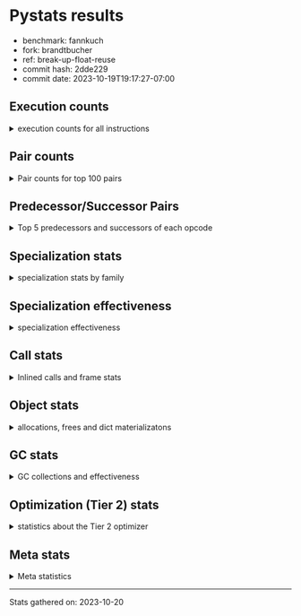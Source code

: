 
# Pystats results

- benchmark: fannkuch
- fork: brandtbucher
- ref: break-up-float-reuse
- commit hash: 2dde229
- commit date: 2023-10-19T19:17:27-07:00

## Execution counts

<details>
<summary> execution counts for all instructions </summary>

|Name | Count | Self | Cumulative | Miss ratio | 
|---|---:|---:|---:|---:|
| LOAD_CONST | 932,305,320 | 22.0% | 22.0% |  |
| LOAD_FAST | 733,952,640 | 17.3% | 39.3% |  |
| LOAD_FAST_LOAD_FAST | 305,751,120 | 7.2% | 46.5% |  |
| POP_JUMP_IF_FALSE | 291,710,100 | 6.9% | 53.3% |  |
| STORE_FAST | 290,739,420 | 6.8% | 60.2% |  |
| BINARY_SUBSCR_LIST_INT | 237,061,380 | 5.6% | 65.8% |  |
| BINARY_OP_ADD_INT | 223,388,460 | 5.3% | 71.0% |  |
| COMPARE_OP_INT | 170,598,600 | 4.0% | 75.0% |  |
| JUMP_BACKWARD | 128,802,180 | 3.0% | 78.1% |  |
| TO_BOOL_INT | 121,111,500 | 2.9% | 80.9% |  |
| BINARY_SUBSCR | 103,900,080 | 2.4% | 83.4% |  |
| STORE_SLICE | 103,874,700 | 2.4% | 85.8% |  |
| BUILD_SLICE | 103,874,700 | 2.4% | 88.3% |  |
| PUSH_NULL | 74,823,780 | 1.8% | 90.0% |  |
| SWAP | 74,823,480 | 1.8% | 91.8% |  |
| COPY | 74,823,480 | 1.8% | 93.6% |  |
| CALL_BUILTIN_FAST | 74,823,480 | 1.8% | 95.3% |  |
| BINARY_OP_SUBTRACT_INT | 68,689,800 | 1.6% | 96.9% |  |
| STORE_SUBSCR_LIST_INT | 53,050,740 | 1.2% | 98.2% |  |
| POP_TOP | 37,411,860 | 0.9% | 99.1% |  |
| JUMP_FORWARD | 21,772,740 | 0.5% | 99.6% |  |
| BINARY_SLICE | 17,236,800 | 0.4% | 100.0% |  |
| CALL | 440 | 0.0% | 100.0% |  |
| LOAD_GLOBAL_BUILTIN | 360 | 0.0% | 100.0% |  |
| CALL_BUILTIN_CLASS | 360 | 0.0% | 100.0% |  |
| LOAD_ATTR | 220 | 0.0% | 100.0% |  |
| LOAD_GLOBAL | 180 | 0.0% | 100.0% |  |
| RETURN_VALUE | 120 | 0.0% | 100.0% |  |
| RESUME_CHECK | 120 | 0.0% | 100.0% |  |
| NOP | 120 | 0.0% | 100.0% |  |
| LOAD_DEREF | 120 | 0.0% | 100.0% |  |
| LOAD_GLOBAL_MODULE | 100 | 0.0% | 100.0% |  |
| LOAD_ATTR_MODULE | 100 | 0.0% | 100.0% |  |
| INTERPRETER_EXIT | 60 | 0.0% | 100.0% |  |
| COPY_FREE_VARS | 60 | 0.0% | 100.0% |  |
| CALL_FUNCTION_EX | 60 | 0.0% | 100.0% |  |
| BINARY_OP_SUBTRACT_FLOAT_LHS | 60 | 0.0% | 100.0% |  |
| BINARY_OP | 60 | 0.0% | 100.0% |  |
| COMPARE_OP | 20 | 0.0% | 100.0% |  |


</details>

## Pair counts

<details>
<summary> Pair counts for top 100 pairs </summary>

|Pair | Count | Self | Cumulative | 
|---|---:|---:|---:|
| LOAD_FAST LOAD_CONST | 556,074,180 | 13.1% | 13.1% |
| STORE_FAST LOAD_FAST | 257,862,420 | 6.1% | 19.2% |
| LOAD_CONST BINARY_OP_ADD_INT | 223,388,440 | 5.3% | 24.4% |
| COMPARE_OP_INT POP_JUMP_IF_FALSE | 170,598,600 | 4.0% | 28.5% |
| LOAD_CONST BINARY_SUBSCR_LIST_INT | 142,884,300 | 3.4% | 31.8% |
| TO_BOOL_INT POP_JUMP_IF_FALSE | 121,111,500 | 2.9% | 34.7% |
| LOAD_FAST TO_BOOL_INT | 121,111,500 | 2.9% | 37.5% |
| LOAD_CONST LOAD_CONST | 121,111,500 | 2.9% | 40.4% |
| BINARY_SUBSCR_LIST_INT STORE_FAST | 121,111,500 | 2.9% | 43.2% |
| BINARY_OP_ADD_INT STORE_FAST | 119,513,700 | 2.8% | 46.1% |
| POP_JUMP_IF_FALSE JUMP_BACKWARD | 107,029,440 | 2.5% | 48.6% |
| LOAD_CONST LOAD_FAST | 103,874,760 | 2.4% | 51.0% |
| STORE_SLICE LOAD_FAST | 103,874,700 | 2.4% | 53.5% |
| LOAD_FAST_LOAD_FAST LOAD_CONST | 103,874,700 | 2.4% | 55.9% |
| LOAD_CONST BUILD_SLICE | 103,874,700 | 2.4% | 58.4% |
| BUILD_SLICE BINARY_SUBSCR | 103,874,700 | 2.4% | 60.8% |
| BINARY_SUBSCR LOAD_FAST | 103,874,700 | 2.4% | 63.3% |
| BINARY_OP_ADD_INT STORE_SLICE | 103,874,700 | 2.4% | 65.7% |
| LOAD_CONST COMPARE_OP_INT | 96,596,380 | 2.3% | 68.0% |
| BINARY_SUBSCR_LIST_INT LOAD_CONST | 96,596,280 | 2.3% | 70.3% |
| JUMP_BACKWARD LOAD_FAST_LOAD_FAST | 91,390,500 | 2.2% | 72.4% |
| POP_JUMP_IF_FALSE LOAD_FAST_LOAD_FAST | 86,485,500 | 2.0% | 74.4% |
| POP_JUMP_IF_FALSE LOAD_FAST | 76,422,420 | 1.8% | 76.2% |
| LOAD_CONST BINARY_OP_SUBTRACT_INT | 68,689,780 | 1.6% | 77.9% |
| LOAD_FAST_LOAD_FAST BINARY_SUBSCR_LIST_INT | 56,765,340 | 1.3% | 79.2% |
| LOAD_FAST_LOAD_FAST COMPARE_OP_INT | 54,648,600 | 1.3% | 80.5% |
| LOAD_FAST PUSH_NULL | 37,411,920 | 0.9% | 81.4% |
| SWAP SWAP | 37,411,740 | 0.9% | 82.3% |
| SWAP STORE_SUBSCR_LIST_INT | 37,411,740 | 0.9% | 83.1% |
| STORE_SUBSCR_LIST_INT LOAD_FAST_LOAD_FAST | 37,411,740 | 0.9% | 84.0% |
| PUSH_NULL LOAD_FAST_LOAD_FAST | 37,411,740 | 0.9% | 84.9% |
| PUSH_NULL LOAD_CONST | 37,411,740 | 0.9% | 85.8% |
| POP_TOP LOAD_FAST_LOAD_FAST | 37,411,740 | 0.9% | 86.7% |
| LOAD_FAST_LOAD_FAST PUSH_NULL | 37,411,740 | 0.9% | 87.5% |
| LOAD_FAST_LOAD_FAST COPY | 37,411,740 | 0.9% | 88.4% |
| LOAD_CONST CALL_BUILTIN_FAST | 37,411,740 | 0.9% | 89.3% |
| COPY COPY | 37,411,740 | 0.9% | 90.2% |
| COPY BINARY_SUBSCR_LIST_INT | 37,411,740 | 0.9% | 91.1% |
| CALL_BUILTIN_FAST POP_TOP | 37,411,740 | 0.9% | 92.0% |
| CALL_BUILTIN_FAST CALL_BUILTIN_FAST | 37,411,740 | 0.9% | 92.8% |
| BINARY_OP_SUBTRACT_INT SWAP | 37,411,740 | 0.9% | 93.7% |
| JUMP_BACKWARD LOAD_FAST | 37,411,680 | 0.9% | 94.6% |
| POP_JUMP_IF_FALSE JUMP_FORWARD | 21,772,740 | 0.5% | 95.1% |
| JUMP_FORWARD JUMP_BACKWARD | 21,772,740 | 0.5% | 95.6% |
| LOAD_FAST COMPARE_OP_INT | 19,353,600 | 0.5% | 96.1% |
| BINARY_SUBSCR_LIST_INT LOAD_FAST | 19,353,600 | 0.5% | 96.5% |
| STORE_FAST LOAD_CONST | 17,236,860 | 0.4% | 96.9% |
| LOAD_CONST STORE_FAST | 17,236,860 | 0.4% | 97.3% |
| LOAD_CONST BINARY_SLICE | 17,236,800 | 0.4% | 97.8% |
| BINARY_SLICE STORE_FAST | 17,236,800 | 0.4% | 98.2% |
| STORE_FAST LOAD_FAST_LOAD_FAST | 15,639,900 | 0.4% | 98.5% |
| BINARY_OP_SUBTRACT_INT STORE_FAST | 15,639,060 | 0.4% | 98.9% |
| STORE_SUBSCR_LIST_INT LOAD_FAST | 15,639,000 | 0.4% | 99.3% |
| LOAD_FAST_LOAD_FAST LOAD_FAST | 15,639,000 | 0.4% | 99.6% |
| BINARY_OP_SUBTRACT_INT STORE_SUBSCR_LIST_INT | 15,639,000 | 0.4% | 100.0% |
| BINARY_SUBSCR BINARY_SUBSCR | 25,380 | 0.0% | 100.0% |
| LOAD_FAST STORE_FAST | 960 | 0.0% | 100.0% |
| PUSH_NULL CALL | 240 | 0.0% | 100.0% |
| CALL_BUILTIN_CLASS STORE_FAST | 180 | 0.0% | 100.0% |
| LOAD_GLOBAL_BUILTIN LOAD_GLOBAL_BUILTIN | 120 | 0.0% | 100.0% |
| LOAD_GLOBAL_BUILTIN LOAD_FAST | 120 | 0.0% | 100.0% |
| LOAD_GLOBAL LOAD_GLOBAL_BUILTIN | 120 | 0.0% | 100.0% |
| LOAD_FAST RETURN_VALUE | 120 | 0.0% | 100.0% |
| LOAD_FAST LOAD_ATTR | 120 | 0.0% | 100.0% |
| LOAD_ATTR STORE_FAST | 120 | 0.0% | 100.0% |
| CALL_BUILTIN_CLASS CALL_BUILTIN_CLASS | 120 | 0.0% | 100.0% |
| CALL POP_TOP | 120 | 0.0% | 100.0% |
| CALL CALL_BUILTIN_CLASS | 120 | 0.0% | 100.0% |
| STORE_FAST LOAD_GLOBAL_BUILTIN | 80 | 0.0% | 100.0% |
| LOAD_FAST CALL_BUILTIN_CLASS | 80 | 0.0% | 100.0% |
| CALL CALL | 80 | 0.0% | 100.0% |
| STORE_FAST NOP | 60 | 0.0% | 100.0% |
| STORE_FAST LOAD_DEREF | 60 | 0.0% | 100.0% |
| RETURN_VALUE INTERPRETER_EXIT | 60 | 0.0% | 100.0% |
| PUSH_NULL LOAD_FAST | 60 | 0.0% | 100.0% |
| POP_TOP NOP | 60 | 0.0% | 100.0% |
| POP_TOP LOAD_FAST | 60 | 0.0% | 100.0% |
| NOP LOAD_FAST | 60 | 0.0% | 100.0% |
| NOP LOAD_DEREF | 60 | 0.0% | 100.0% |
| LOAD_GLOBAL_MODULE LOAD_ATTR_MODULE | 60 | 0.0% | 100.0% |
| LOAD_GLOBAL_BUILTIN LOAD_GLOBAL | 60 | 0.0% | 100.0% |
| LOAD_GLOBAL_BUILTIN LOAD_CONST | 60 | 0.0% | 100.0% |
| LOAD_FAST CALL_FUNCTION_EX | 60 | 0.0% | 100.0% |
| LOAD_DEREF STORE_FAST | 60 | 0.0% | 100.0% |
| LOAD_DEREF PUSH_NULL | 60 | 0.0% | 100.0% |
| LOAD_ATTR_MODULE STORE_FAST | 60 | 0.0% | 100.0% |
| COPY_FREE_VARS RESUME_CHECK | 60 | 0.0% | 100.0% |
| CALL_FUNCTION_EX COPY_FREE_VARS | 60 | 0.0% | 100.0% |
| CALL_BUILTIN_CLASS CALL | 60 | 0.0% | 100.0% |
| CALL STORE_FAST | 60 | 0.0% | 100.0% |
| CALL LOAD_FAST | 60 | 0.0% | 100.0% |
| CACHE RESUME_CHECK | 60 | 0.0% | 100.0% |
| BINARY_OP_SUBTRACT_FLOAT_LHS STORE_FAST | 60 | 0.0% | 100.0% |
| STORE_FAST LOAD_GLOBAL | 40 | 0.0% | 100.0% |
| RETURN_VALUE LOAD_GLOBAL | 40 | 0.0% | 100.0% |
| RESUME_CHECK LOAD_GLOBAL_MODULE | 40 | 0.0% | 100.0% |
| RESUME_CHECK LOAD_GLOBAL_BUILTIN | 40 | 0.0% | 100.0% |
| RESUME_CHECK LOAD_GLOBAL | 40 | 0.0% | 100.0% |
| LOAD_GLOBAL_MODULE LOAD_ATTR | 40 | 0.0% | 100.0% |
| LOAD_GLOBAL LOAD_GLOBAL_MODULE | 40 | 0.0% | 100.0% |


</details>

## Predecessor/Successor Pairs

<details>
<summary> Top 5 predecessors and successors of each opcode </summary>

### BINARY_SLICE

<details>
<summary> Successors and predecessors for BINARY_SLICE </summary>

|Predecessors | Count | Percentage | 
|---|---:|---:|
| LOAD_CONST | 17,236,800 | 100.0% |

|Successors | Count | Percentage | 
|---|---:|---:|
| STORE_FAST | 17,236,800 | 100.0% |


</details>

### STORE_SLICE

<details>
<summary> Successors and predecessors for STORE_SLICE </summary>

|Predecessors | Count | Percentage | 
|---|---:|---:|
| BINARY_OP_ADD_INT | 103,874,700 | 100.0% |

|Successors | Count | Percentage | 
|---|---:|---:|
| LOAD_FAST | 103,874,700 | 100.0% |


</details>

### CACHE

<details>
<summary> Successors and predecessors for CACHE </summary>

|Predecessors | Count | Percentage | 
|---|---:|---:|

|Successors | Count | Percentage | 
|---|---:|---:|
| RESUME_CHECK | 60 | 100.0% |


</details>

### BINARY_SUBSCR

<details>
<summary> Successors and predecessors for BINARY_SUBSCR </summary>

|Predecessors | Count | Percentage | 
|---|---:|---:|
| BUILD_SLICE | 103,874,700 | 100.0% |
| BINARY_SUBSCR | 25,380 | 0.0% |

|Successors | Count | Percentage | 
|---|---:|---:|
| LOAD_FAST | 103,874,700 | 100.0% |
| BINARY_SUBSCR | 25,380 | 0.0% |


</details>

### INTERPRETER_EXIT

<details>
<summary> Successors and predecessors for INTERPRETER_EXIT </summary>

|Predecessors | Count | Percentage | 
|---|---:|---:|
| RETURN_VALUE | 60 | 100.0% |

|Successors | Count | Percentage | 
|---|---:|---:|


</details>

### NOP

<details>
<summary> Successors and predecessors for NOP </summary>

|Predecessors | Count | Percentage | 
|---|---:|---:|
| STORE_FAST | 60 | 50.0% |
| POP_TOP | 60 | 50.0% |

|Successors | Count | Percentage | 
|---|---:|---:|
| LOAD_FAST | 60 | 50.0% |
| LOAD_DEREF | 60 | 50.0% |


</details>

### POP_TOP

<details>
<summary> Successors and predecessors for POP_TOP </summary>

|Predecessors | Count | Percentage | 
|---|---:|---:|
| CALL_BUILTIN_FAST | 37,411,740 | 100.0% |
| CALL | 120 | 0.0% |

|Successors | Count | Percentage | 
|---|---:|---:|
| LOAD_FAST_LOAD_FAST | 37,411,740 | 100.0% |
| NOP | 60 | 0.0% |
| LOAD_FAST | 60 | 0.0% |


</details>

### PUSH_NULL

<details>
<summary> Successors and predecessors for PUSH_NULL </summary>

|Predecessors | Count | Percentage | 
|---|---:|---:|
| LOAD_FAST | 37,411,920 | 50.0% |
| LOAD_FAST_LOAD_FAST | 37,411,740 | 50.0% |
| LOAD_DEREF | 60 | 0.0% |
| LOAD_ATTR_MODULE | 40 | 0.0% |
| LOAD_ATTR | 20 | 0.0% |

|Successors | Count | Percentage | 
|---|---:|---:|
| LOAD_FAST_LOAD_FAST | 37,411,740 | 50.0% |
| LOAD_CONST | 37,411,740 | 50.0% |
| CALL | 240 | 0.0% |
| LOAD_FAST | 60 | 0.0% |


</details>

### RETURN_VALUE

<details>
<summary> Successors and predecessors for RETURN_VALUE </summary>

|Predecessors | Count | Percentage | 
|---|---:|---:|
| LOAD_FAST | 120 | 100.0% |

|Successors | Count | Percentage | 
|---|---:|---:|
| INTERPRETER_EXIT | 60 | 50.0% |
| LOAD_GLOBAL | 40 | 33.3% |
| LOAD_GLOBAL_MODULE | 20 | 16.7% |


</details>

### BINARY_OP

<details>
<summary> Successors and predecessors for BINARY_OP </summary>

|Predecessors | Count | Percentage | 
|---|---:|---:|
| LOAD_CONST | 40 | 66.7% |
| LOAD_FAST | 20 | 33.3% |

|Successors | Count | Percentage | 
|---|---:|---:|
| BINARY_OP_SUBTRACT_INT | 20 | 33.3% |
| BINARY_OP_SUBTRACT_FLOAT_LHS | 20 | 33.3% |
| BINARY_OP_ADD_INT | 20 | 33.3% |


</details>

### BUILD_SLICE

<details>
<summary> Successors and predecessors for BUILD_SLICE </summary>

|Predecessors | Count | Percentage | 
|---|---:|---:|
| LOAD_CONST | 103,874,700 | 100.0% |

|Successors | Count | Percentage | 
|---|---:|---:|
| BINARY_SUBSCR | 103,874,700 | 100.0% |


</details>

### CALL

<details>
<summary> Successors and predecessors for CALL </summary>

|Predecessors | Count | Percentage | 
|---|---:|---:|
| PUSH_NULL | 240 | 54.5% |
| CALL | 80 | 18.2% |
| CALL_BUILTIN_CLASS | 60 | 13.6% |
| LOAD_FAST | 40 | 9.1% |
| BINARY_OP_ADD_INT | 20 | 4.5% |

|Successors | Count | Percentage | 
|---|---:|---:|
| POP_TOP | 120 | 27.3% |
| CALL_BUILTIN_CLASS | 120 | 27.3% |
| CALL | 80 | 18.2% |
| STORE_FAST | 60 | 13.6% |
| LOAD_FAST | 60 | 13.6% |


</details>

### CALL_FUNCTION_EX

<details>
<summary> Successors and predecessors for CALL_FUNCTION_EX </summary>

|Predecessors | Count | Percentage | 
|---|---:|---:|
| LOAD_FAST | 60 | 100.0% |

|Successors | Count | Percentage | 
|---|---:|---:|
| COPY_FREE_VARS | 60 | 100.0% |


</details>

### COMPARE_OP

<details>
<summary> Successors and predecessors for COMPARE_OP </summary>

|Predecessors | Count | Percentage | 
|---|---:|---:|
| LOAD_CONST | 20 | 100.0% |

|Successors | Count | Percentage | 
|---|---:|---:|
| COMPARE_OP_INT | 20 | 100.0% |


</details>

### COPY

<details>
<summary> Successors and predecessors for COPY </summary>

|Predecessors | Count | Percentage | 
|---|---:|---:|
| LOAD_FAST_LOAD_FAST | 37,411,740 | 50.0% |
| COPY | 37,411,740 | 50.0% |

|Successors | Count | Percentage | 
|---|---:|---:|
| COPY | 37,411,740 | 50.0% |
| BINARY_SUBSCR_LIST_INT | 37,411,740 | 50.0% |


</details>

### COPY_FREE_VARS

<details>
<summary> Successors and predecessors for COPY_FREE_VARS </summary>

|Predecessors | Count | Percentage | 
|---|---:|---:|
| CALL_FUNCTION_EX | 60 | 100.0% |

|Successors | Count | Percentage | 
|---|---:|---:|
| RESUME_CHECK | 60 | 100.0% |


</details>

### JUMP_BACKWARD

<details>
<summary> Successors and predecessors for JUMP_BACKWARD </summary>

|Predecessors | Count | Percentage | 
|---|---:|---:|
| POP_JUMP_IF_FALSE | 107,029,440 | 83.1% |
| JUMP_FORWARD | 21,772,740 | 16.9% |

|Successors | Count | Percentage | 
|---|---:|---:|
| LOAD_FAST_LOAD_FAST | 91,390,500 | 71.0% |
| LOAD_FAST | 37,411,680 | 29.0% |


</details>

### JUMP_FORWARD

<details>
<summary> Successors and predecessors for JUMP_FORWARD </summary>

|Predecessors | Count | Percentage | 
|---|---:|---:|
| POP_JUMP_IF_FALSE | 21,772,740 | 100.0% |

|Successors | Count | Percentage | 
|---|---:|---:|
| JUMP_BACKWARD | 21,772,740 | 100.0% |


</details>

### LOAD_ATTR

<details>
<summary> Successors and predecessors for LOAD_ATTR </summary>

|Predecessors | Count | Percentage | 
|---|---:|---:|
| LOAD_FAST | 120 | 54.5% |
| LOAD_GLOBAL_MODULE | 40 | 18.2% |
| LOAD_ATTR | 40 | 18.2% |
| LOAD_GLOBAL | 20 | 9.1% |

|Successors | Count | Percentage | 
|---|---:|---:|
| STORE_FAST | 120 | 54.5% |
| LOAD_ATTR_MODULE | 40 | 18.2% |
| LOAD_ATTR | 40 | 18.2% |
| PUSH_NULL | 20 | 9.1% |


</details>

### LOAD_CONST

<details>
<summary> Successors and predecessors for LOAD_CONST </summary>

|Predecessors | Count | Percentage | 
|---|---:|---:|
| LOAD_FAST | 556,074,180 | 59.6% |
| LOAD_CONST | 121,111,500 | 13.0% |
| LOAD_FAST_LOAD_FAST | 103,874,700 | 11.1% |
| BINARY_SUBSCR_LIST_INT | 96,596,280 | 10.4% |
| PUSH_NULL | 37,411,740 | 4.0% |

|Successors | Count | Percentage | 
|---|---:|---:|
| BINARY_OP_ADD_INT | 223,388,440 | 24.0% |
| BINARY_SUBSCR_LIST_INT | 142,884,300 | 15.3% |
| LOAD_CONST | 121,111,500 | 13.0% |
| LOAD_FAST | 103,874,760 | 11.1% |
| BUILD_SLICE | 103,874,700 | 11.1% |


</details>

### LOAD_DEREF

<details>
<summary> Successors and predecessors for LOAD_DEREF </summary>

|Predecessors | Count | Percentage | 
|---|---:|---:|
| STORE_FAST | 60 | 50.0% |
| NOP | 60 | 50.0% |

|Successors | Count | Percentage | 
|---|---:|---:|
| STORE_FAST | 60 | 50.0% |
| PUSH_NULL | 60 | 50.0% |


</details>

### LOAD_FAST

<details>
<summary> Successors and predecessors for LOAD_FAST </summary>

|Predecessors | Count | Percentage | 
|---|---:|---:|
| STORE_FAST | 257,862,420 | 35.1% |
| LOAD_CONST | 103,874,760 | 14.2% |
| STORE_SLICE | 103,874,700 | 14.2% |
| BINARY_SUBSCR | 103,874,700 | 14.2% |
| POP_JUMP_IF_FALSE | 76,422,420 | 10.4% |

|Successors | Count | Percentage | 
|---|---:|---:|
| LOAD_CONST | 556,074,180 | 75.8% |
| TO_BOOL_INT | 121,111,500 | 16.5% |
| PUSH_NULL | 37,411,920 | 5.1% |
| COMPARE_OP_INT | 19,353,600 | 2.6% |
| STORE_FAST | 960 | 0.0% |


</details>

### LOAD_FAST_LOAD_FAST

<details>
<summary> Successors and predecessors for LOAD_FAST_LOAD_FAST </summary>

|Predecessors | Count | Percentage | 
|---|---:|---:|
| JUMP_BACKWARD | 91,390,500 | 29.9% |
| POP_JUMP_IF_FALSE | 86,485,500 | 28.3% |
| STORE_SUBSCR_LIST_INT | 37,411,740 | 12.2% |
| PUSH_NULL | 37,411,740 | 12.2% |
| POP_TOP | 37,411,740 | 12.2% |

|Successors | Count | Percentage | 
|---|---:|---:|
| LOAD_CONST | 103,874,700 | 34.0% |
| BINARY_SUBSCR_LIST_INT | 56,765,340 | 18.6% |
| COMPARE_OP_INT | 54,648,600 | 17.9% |
| PUSH_NULL | 37,411,740 | 12.2% |
| COPY | 37,411,740 | 12.2% |


</details>

### LOAD_GLOBAL

<details>
<summary> Successors and predecessors for LOAD_GLOBAL </summary>

|Predecessors | Count | Percentage | 
|---|---:|---:|
| LOAD_GLOBAL_BUILTIN | 60 | 33.3% |
| STORE_FAST | 40 | 22.2% |
| RETURN_VALUE | 40 | 22.2% |
| RESUME_CHECK | 40 | 22.2% |

|Successors | Count | Percentage | 
|---|---:|---:|
| LOAD_GLOBAL_BUILTIN | 120 | 66.7% |
| LOAD_GLOBAL_MODULE | 40 | 22.2% |
| LOAD_ATTR | 20 | 11.1% |


</details>

### POP_JUMP_IF_FALSE

<details>
<summary> Successors and predecessors for POP_JUMP_IF_FALSE </summary>

|Predecessors | Count | Percentage | 
|---|---:|---:|
| COMPARE_OP_INT | 170,598,600 | 58.5% |
| TO_BOOL_INT | 121,111,500 | 41.5% |

|Successors | Count | Percentage | 
|---|---:|---:|
| JUMP_BACKWARD | 107,029,440 | 36.7% |
| LOAD_FAST_LOAD_FAST | 86,485,500 | 29.6% |
| LOAD_FAST | 76,422,420 | 26.2% |
| JUMP_FORWARD | 21,772,740 | 7.5% |


</details>

### STORE_FAST

<details>
<summary> Successors and predecessors for STORE_FAST </summary>

|Predecessors | Count | Percentage | 
|---|---:|---:|
| BINARY_SUBSCR_LIST_INT | 121,111,500 | 41.7% |
| BINARY_OP_ADD_INT | 119,513,700 | 41.1% |
| LOAD_CONST | 17,236,860 | 5.9% |
| BINARY_SLICE | 17,236,800 | 5.9% |
| BINARY_OP_SUBTRACT_INT | 15,639,060 | 5.4% |

|Successors | Count | Percentage | 
|---|---:|---:|
| LOAD_FAST | 257,862,420 | 88.7% |
| LOAD_CONST | 17,236,860 | 5.9% |
| LOAD_FAST_LOAD_FAST | 15,639,900 | 5.4% |
| LOAD_GLOBAL_BUILTIN | 80 | 0.0% |
| NOP | 60 | 0.0% |


</details>

### SWAP

<details>
<summary> Successors and predecessors for SWAP </summary>

|Predecessors | Count | Percentage | 
|---|---:|---:|
| SWAP | 37,411,740 | 50.0% |
| BINARY_OP_SUBTRACT_INT | 37,411,740 | 50.0% |

|Successors | Count | Percentage | 
|---|---:|---:|
| SWAP | 37,411,740 | 50.0% |
| STORE_SUBSCR_LIST_INT | 37,411,740 | 50.0% |


</details>

### BINARY_OP_ADD_INT

<details>
<summary> Successors and predecessors for BINARY_OP_ADD_INT </summary>

|Predecessors | Count | Percentage | 
|---|---:|---:|
| LOAD_CONST | 223,388,440 | 100.0% |
| BINARY_OP | 20 | 0.0% |

|Successors | Count | Percentage | 
|---|---:|---:|
| STORE_FAST | 119,513,700 | 53.5% |
| STORE_SLICE | 103,874,700 | 46.5% |
| CALL_BUILTIN_CLASS | 40 | 0.0% |
| CALL | 20 | 0.0% |


</details>

### BINARY_OP_SUBTRACT_FLOAT_LHS

<details>
<summary> Successors and predecessors for BINARY_OP_SUBTRACT_FLOAT_LHS </summary>

|Predecessors | Count | Percentage | 
|---|---:|---:|
| LOAD_FAST | 40 | 66.7% |
| BINARY_OP | 20 | 33.3% |

|Successors | Count | Percentage | 
|---|---:|---:|
| STORE_FAST | 60 | 100.0% |


</details>

### BINARY_OP_SUBTRACT_INT

<details>
<summary> Successors and predecessors for BINARY_OP_SUBTRACT_INT </summary>

|Predecessors | Count | Percentage | 
|---|---:|---:|
| LOAD_CONST | 68,689,780 | 100.0% |
| BINARY_OP | 20 | 0.0% |

|Successors | Count | Percentage | 
|---|---:|---:|
| SWAP | 37,411,740 | 54.5% |
| STORE_FAST | 15,639,060 | 22.8% |
| STORE_SUBSCR_LIST_INT | 15,639,000 | 22.8% |


</details>

### BINARY_SUBSCR_LIST_INT

<details>
<summary> Successors and predecessors for BINARY_SUBSCR_LIST_INT </summary>

|Predecessors | Count | Percentage | 
|---|---:|---:|
| LOAD_CONST | 142,884,300 | 60.3% |
| LOAD_FAST_LOAD_FAST | 56,765,340 | 23.9% |
| COPY | 37,411,740 | 15.8% |

|Successors | Count | Percentage | 
|---|---:|---:|
| STORE_FAST | 121,111,500 | 51.1% |
| LOAD_CONST | 96,596,280 | 40.7% |
| LOAD_FAST | 19,353,600 | 8.2% |


</details>

### CALL_BUILTIN_CLASS

<details>
<summary> Successors and predecessors for CALL_BUILTIN_CLASS </summary>

|Predecessors | Count | Percentage | 
|---|---:|---:|
| CALL_BUILTIN_CLASS | 120 | 33.3% |
| CALL | 120 | 33.3% |
| LOAD_FAST | 80 | 22.2% |
| BINARY_OP_ADD_INT | 40 | 11.1% |

|Successors | Count | Percentage | 
|---|---:|---:|
| STORE_FAST | 180 | 50.0% |
| CALL_BUILTIN_CLASS | 120 | 33.3% |
| CALL | 60 | 16.7% |


</details>

### CALL_BUILTIN_FAST

<details>
<summary> Successors and predecessors for CALL_BUILTIN_FAST </summary>

|Predecessors | Count | Percentage | 
|---|---:|---:|
| LOAD_CONST | 37,411,740 | 50.0% |
| CALL_BUILTIN_FAST | 37,411,740 | 50.0% |

|Successors | Count | Percentage | 
|---|---:|---:|
| POP_TOP | 37,411,740 | 50.0% |
| CALL_BUILTIN_FAST | 37,411,740 | 50.0% |


</details>

### COMPARE_OP_INT

<details>
<summary> Successors and predecessors for COMPARE_OP_INT </summary>

|Predecessors | Count | Percentage | 
|---|---:|---:|
| LOAD_CONST | 96,596,380 | 56.6% |
| LOAD_FAST_LOAD_FAST | 54,648,600 | 32.0% |
| LOAD_FAST | 19,353,600 | 11.3% |
| COMPARE_OP | 20 | 0.0% |

|Successors | Count | Percentage | 
|---|---:|---:|
| POP_JUMP_IF_FALSE | 170,598,600 | 100.0% |


</details>

### LOAD_ATTR_MODULE

<details>
<summary> Successors and predecessors for LOAD_ATTR_MODULE </summary>

|Predecessors | Count | Percentage | 
|---|---:|---:|
| LOAD_GLOBAL_MODULE | 60 | 60.0% |
| LOAD_ATTR | 40 | 40.0% |

|Successors | Count | Percentage | 
|---|---:|---:|
| STORE_FAST | 60 | 60.0% |
| PUSH_NULL | 40 | 40.0% |


</details>

### LOAD_GLOBAL_BUILTIN

<details>
<summary> Successors and predecessors for LOAD_GLOBAL_BUILTIN </summary>

|Predecessors | Count | Percentage | 
|---|---:|---:|
| LOAD_GLOBAL_BUILTIN | 120 | 33.3% |
| LOAD_GLOBAL | 120 | 33.3% |
| STORE_FAST | 80 | 22.2% |
| RESUME_CHECK | 40 | 11.1% |

|Successors | Count | Percentage | 
|---|---:|---:|
| LOAD_GLOBAL_BUILTIN | 120 | 33.3% |
| LOAD_FAST | 120 | 33.3% |
| LOAD_GLOBAL | 60 | 16.7% |
| LOAD_CONST | 60 | 16.7% |


</details>

### LOAD_GLOBAL_MODULE

<details>
<summary> Successors and predecessors for LOAD_GLOBAL_MODULE </summary>

|Predecessors | Count | Percentage | 
|---|---:|---:|
| RESUME_CHECK | 40 | 40.0% |
| LOAD_GLOBAL | 40 | 40.0% |
| RETURN_VALUE | 20 | 20.0% |

|Successors | Count | Percentage | 
|---|---:|---:|
| LOAD_ATTR_MODULE | 60 | 60.0% |
| LOAD_ATTR | 40 | 40.0% |


</details>

### RESUME_CHECK

<details>
<summary> Successors and predecessors for RESUME_CHECK </summary>

|Predecessors | Count | Percentage | 
|---|---:|---:|
| COPY_FREE_VARS | 60 | 50.0% |
| CACHE | 60 | 50.0% |

|Successors | Count | Percentage | 
|---|---:|---:|
| LOAD_GLOBAL_MODULE | 40 | 33.3% |
| LOAD_GLOBAL_BUILTIN | 40 | 33.3% |
| LOAD_GLOBAL | 40 | 33.3% |


</details>

### STORE_SUBSCR_LIST_INT

<details>
<summary> Successors and predecessors for STORE_SUBSCR_LIST_INT </summary>

|Predecessors | Count | Percentage | 
|---|---:|---:|
| SWAP | 37,411,740 | 70.5% |
| BINARY_OP_SUBTRACT_INT | 15,639,000 | 29.5% |

|Successors | Count | Percentage | 
|---|---:|---:|
| LOAD_FAST_LOAD_FAST | 37,411,740 | 70.5% |
| LOAD_FAST | 15,639,000 | 29.5% |


</details>

### TO_BOOL_INT

<details>
<summary> Successors and predecessors for TO_BOOL_INT </summary>

|Predecessors | Count | Percentage | 
|---|---:|---:|
| LOAD_FAST | 121,111,500 | 100.0% |

|Successors | Count | Percentage | 
|---|---:|---:|
| POP_JUMP_IF_FALSE | 121,111,500 | 100.0% |


</details>


</details>

## Specialization stats

<details>
<summary> specialization stats by family </summary>

### BINARY_SLICE

<details>
<summary> specialization stats for BINARY_SLICE family </summary>

|Kind | Count | Ratio | 
|---|---|---|


</details>

### STORE_SLICE

<details>
<summary> specialization stats for STORE_SLICE family </summary>

|Kind | Count | Ratio | 
|---|---|---|


</details>

### BINARY_SUBSCR

<details>
<summary> specialization stats for BINARY_SUBSCR family </summary>

|Kind | Count | Ratio | 
|---|---|---|
| specialization.deferred |    103874700 | 30.5% |
|          hit |    237061380 | 69.5% |

#### Specialization attempts

| | Count | Ratio | 
|---|---:|---:|
| Success | 0 | 0.0% |
| Failure | 25,380 | 100.0% |

|Failure kind | Count | Ratio | 
|---|---:|---:|
| list slice | 25,380 | 100.0% |


</details>

### STORE_SUBSCR

<details>
<summary> specialization stats for STORE_SUBSCR family </summary>

|Kind | Count | Ratio | 
|---|---|---|
|          hit |     53050740 | 100.0% |


</details>

### TO_BOOL

<details>
<summary> specialization stats for TO_BOOL family </summary>

|Kind | Count | Ratio | 
|---|---|---|
|          hit |    121111500 | 100.0% |


</details>

### BINARY_OP

<details>
<summary> specialization stats for BINARY_OP family </summary>

|Kind | Count | Ratio | 
|---|---|---|
|          hit |    292078320 | 100.0% |

#### Specialization attempts

| | Count | Ratio | 
|---|---:|---:|
| Success | 60 | 100.0% |
| Failure | 0 | 0.0% |

|Failure kind | Count | Ratio | 
|---|---:|---:|


</details>

### CALL

<details>
<summary> specialization stats for CALL family </summary>

|Kind | Count | Ratio | 
|---|---|---|
| specialization.deferred |          240 | 0.0% |
|          hit |     74823840 | 100.0% |

#### Specialization attempts

| | Count | Ratio | 
|---|---:|---:|
| Success | 120 | 60.0% |
| Failure | 80 | 40.0% |

|Failure kind | Count | Ratio | 
|---|---:|---:|
| cfunc noargs | 60 | 75.0% |
| other | 20 | 25.0% |


</details>

### COMPARE_OP

<details>
<summary> specialization stats for COMPARE_OP family </summary>

|Kind | Count | Ratio | 
|---|---|---|
|          hit |    170598600 | 100.0% |

#### Specialization attempts

| | Count | Ratio | 
|---|---:|---:|
| Success | 20 | 100.0% |
| Failure | 0 | 0.0% |

|Failure kind | Count | Ratio | 
|---|---:|---:|


</details>

### JUMP_BACKWARD

<details>
<summary> specialization stats for JUMP_BACKWARD family </summary>

|Kind | Count | Ratio | 
|---|---|---|


</details>

### LOAD_ATTR

<details>
<summary> specialization stats for LOAD_ATTR family </summary>

|Kind | Count | Ratio | 
|---|---|---|
| specialization.deferred |          140 | 43.8% |
|          hit |          100 | 31.2% |

#### Specialization attempts

| | Count | Ratio | 
|---|---:|---:|
| Success | 40 | 50.0% |
| Failure | 40 | 50.0% |

|Failure kind | Count | Ratio | 
|---|---:|---:|
| method | 40 | 100.0% |


</details>

### LOAD_GLOBAL

<details>
<summary> specialization stats for LOAD_GLOBAL family </summary>

|Kind | Count | Ratio | 
|---|---|---|
| specialization.deferred |           20 | 3.1% |
|          hit |          460 | 71.9% |

#### Specialization attempts

| | Count | Ratio | 
|---|---:|---:|
| Success | 160 | 100.0% |
| Failure | 0 | 0.0% |

|Failure kind | Count | Ratio | 
|---|---:|---:|


</details>

### POP_JUMP_IF_FALSE

<details>
<summary> specialization stats for POP_JUMP_IF_FALSE family </summary>

|Kind | Count | Ratio | 
|---|---|---|


</details>


</details>

## Specialization effectiveness

<details>
<summary> specialization effectiveness </summary>

|Instructions | Count | Ratio | 
|---|---:|---:|
| Basic | 2,650,279,080 | 62.4% |
| Not specialized | 645,524,780 | 15.2% |
| Specialized | 948,725,060 | 22.4% |

### Deferred by instruction

<details>
<summary> deferred by instruction </summary>

|Name | Count | Ratio | 
|---|---:|---:|
| BINARY_SUBSCR | 103,874,700 | 100.0% |
| CALL | 240 | 0.0% |
| LOAD_ATTR | 140 | 0.0% |
| LOAD_GLOBAL | 20 | 0.0% |
| UNPACK_SEQUENCE | 0 | 0.0% |
| TO_BOOL_INT | 0 | 0.0% |
| TO_BOOL | 0 | 0.0% |
| SWAP | 0 | 0.0% |
| STORE_SUBSCR_LIST_INT | 0 | 0.0% |
| STORE_SUBSCR | 0 | 0.0% |


</details>


</details>

## Call stats

<details>
<summary> Inlined calls and frame stats </summary>

| | Count | Ratio | 
|---|---:|---:|
| Calls to PyEval_EvalDefault | 60 | 50.0% |
| Calls to Python functions inlined | 60 | 50.0% |
| Calls via PyEval_EvalFrame (total) | 60 | 50.0% |
| Calls via PyEval_EvalFrame (vector) | 60 | 50.0% |
| Calls via PyEval_EvalFrame (generator) | 0 | 0.0% |
| Calls via PyEval_EvalFrame (legacy) | 0 | 0.0% |
| Calls via PyEval_EvalFrame (function vectorcall) | 60 | 50.0% |
| Calls via PyEval_EvalFrame (build class) | 0 | 0.0% |
| Calls via PyEval_EvalFrame (slot) | 0 | 0.0% |
| Calls via PyEval_EvalFrame (function ex) | 60 | 50.0% |
| Calls via PyEval_EvalFrame (api) | 0 | 0.0% |
| Calls via PyEval_EvalFrame (method) | 0 | 0.0% |
| Frames pushed | 120 | 100.0% |
| Frame objects created | 0 | 0.0% |


</details>

## Object stats

<details>
<summary> allocations, frees and dict materializatons </summary>

| | Count | Ratio | 
|---|---:|---:|
| Allocations from freelist | 121,111,600 | 47.8% |
| Frees to freelist | 121,111,740 |  |
| Allocations | 131,998,760 | 52.2% |
| Allocations to 512 bytes | 131,998,760 | 52.2% |
| Allocations to 4 kbytes | 0 | 0.0% |
| Allocations over 4 kbytes | 0 | 0.0% |
| Frees | 131,998,560 |  |
| New values | 0 |  |
| Interpreter increfs | 589,922,920 | 85.0% |
| Interpreter decrefs | 936,021,180 | 90.0% |
| Increfs | 103,874,980 | 15.0% |
| Decrefs | 103,875,140 | 10.0% |
| Materialize dict (on request) | 0 |  |
| Materialize dict (new key) | 0 |  |
| Materialize dict (too big) | 0 |  |
| Materialize dict (str subclass) | 0 |  |
| Dematerialize dict | 0 |  |
| Method cache hits | 173 |  |
| Method cache misses | 7 |  |
| Method cache collisions | 7 |  |
| Method cache dunder hits | 0 |  |
| Method cache dunder misses | 0 |  |


</details>

## GC stats

<details>
<summary> GC collections and effectiveness </summary>

|Generation | Collections | Objects collected | Object visits | 
|---:|---:|---:|---:|
| 0 | 0 | 0 | 0 |
| 1 | 0 | 0 | 0 |
| 2 | 0 | 0 | 0 |


</details>

## Optimization (Tier 2) stats

<details>
<summary> statistics about the Tier 2 optimizer </summary>

### Overall stats

<details>
<summary> overall stats </summary>

| | Count | Ratio | 
|---|---:|---:|
| Optimization attempts | 0 |  |
| Traces created | 0 |  |
| Traces executed | 0 |  |
| Uops executed | 0 | 0 |
| Trace stack overflow | 0 |  |
| Trace stack underflow | 0 |  |
| Trace too long | 0 |  |
| Trace too short | 0 |  |
| Inner loop found | 0 |  |
| Recursive call | 0 |  |


</details>

**Trace length histogram**

|Range | Count | Ratio | 
|---|---:|---:|
| <= 1 | 0 |  |

**Optimized trace length histogram**

|Range | Count | Ratio | 
|---|---:|---:|
| <= 1 | 0 |  |

**Trace run length histogram**

|Range | Count | Ratio | 
|---|---:|---:|
| <= 1 | 0 |  |

### Uop stats

<details>
<summary> uop stats </summary>

|Uop | Count | Self | Cumulative | 
|---|---:|---:|---:|


</details>

### Unsupported opcodes

<details>
<summary> unsupported opcodes </summary>

|Opcode | Count | 
|---|---|


</details>


</details>

## Meta stats

<details>
<summary> Meta statistics </summary>

| | Count | 
|---|---:|
| Number of data files | 20 |


</details>

---
Stats gathered on: 2023-10-20
